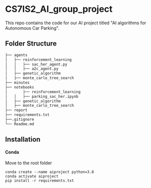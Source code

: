 # CS7IS2_AI_group_project

This repo contains the code for our AI project titled "AI algorithms for Autonomous Car Parking".

## Folder Structure
```bash
├── agents
│   ├── reinforcement_learning
│   │   ├── sac_her_agent.py
│   │   ├── a2c_agent.py
│   ├── genetic_algorithm
│   ├── monte_carlo_tree_search
├── minutes
├── notebooks
│       ├── reinforcement_learning
│   │   ├── parking_sac_her.ipynb
│   ├── genetic_algorithm
│   ├── monte_carlo_tree_search
├── report
├── requirements.txt
├──.gitignore  
└── Readme.md
```

## Installation
#### Conda
Move to the root folder
```
conda create --name aiproject python=3.8
conda activate aiproject
pip install -r requirements.txt
```
